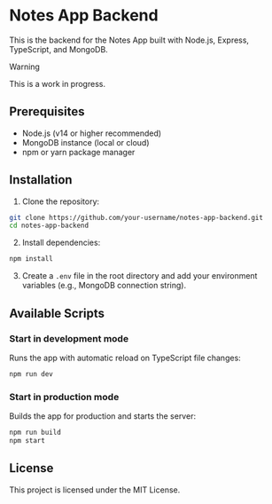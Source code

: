 # Notes App Backend

This is the backend for the Notes App built with Node.js, Express, TypeScript, and MongoDB.

> [!Warning]
> This is a work in progress.

## Prerequisites

- Node.js (v14 or higher recommended)
- MongoDB instance (local or cloud)
- npm or yarn package manager

## Installation

1. Clone the repository:

```bash
git clone https://github.com/your-username/notes-app-backend.git
cd notes-app-backend
```

2. Install dependencies:

```bash
npm install
```

3. Create a `.env` file in the root directory and add your environment variables (e.g., MongoDB connection string).

## Available Scripts

### Start in development mode

Runs the app with automatic reload on TypeScript file changes:

```bash
npm run dev
```

### Start in production mode

Builds the app for production and starts the server:

```bash
npm run build
npm start
```

## License

This project is licensed under the MIT License.
